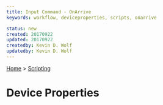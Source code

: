 ```yaml
---
title: Input Command - OnArrive
keywords: workflow, deviceproperties, scripts, onarrive

status: new
created: 20170922
updated: 20170922
createdby: Kevin D. Wolf
updatedby: Kevin D. Wolf
---
```

[Home](../Index.md) > [Scripting](Index.md)

# Device Properties